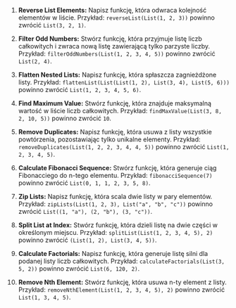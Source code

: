 1. **Reverse List Elements:**
   Napisz funkcję, która odwraca kolejność elementów w liście. Przykład: `reverseList(List(1, 2, 3))` powinno zwrócić `List(3, 2, 1)`.

2. **Filter Odd Numbers:**
   Stwórz funkcję, która przyjmuje listę liczb całkowitych i zwraca nową listę zawierającą tylko parzyste liczby. Przykład: `filterOddNumbers(List(1, 2, 3, 4, 5))` powinno zwrócić `List(2, 4)`.

3. **Flatten Nested Lists:**
   Napisz funkcję, która spłaszcza zagnieżdżone listy. Przykład: `flattenList(List(List(1, 2), List(3, 4), List(5, 6)))` powinno zwrócić `List(1, 2, 3, 4, 5, 6)`.

4. **Find Maximum Value:**
   Stwórz funkcję, która znajduje maksymalną wartość w liście liczb całkowitych. Przykład: `findMaxValue(List(3, 8, 2, 10, 5))` powinno zwrócić `10`.

5. **Remove Duplicates:**
   Napisz funkcję, która usuwa z listy wszystkie powtórzenia, pozostawiając tylko unikalne elementy. Przykład: `removeDuplicates(List(1, 2, 2, 3, 4, 4, 5))` powinno zwrócić `List(1, 2, 3, 4, 5)`.

6. **Calculate Fibonacci Sequence:**
   Stwórz funkcję, która generuje ciąg Fibonacciego do n-tego elementu. Przykład: `fibonacciSequence(7)` powinno zwrócić `List(0, 1, 1, 2, 3, 5, 8)`.

7. **Zip Lists:**
   Napisz funkcję, która scala dwie listy w pary elementów. Przykład: `zipLists(List(1, 2, 3), List("a", "b", "c"))` powinno zwrócić `List((1, "a"), (2, "b"), (3, "c"))`.

8. **Split List at Index:**
   Stwórz funkcję, która dzieli listę na dwie części w określonym miejscu. Przykład: `splitList(List(1, 2, 3, 4, 5), 2)` powinno zwrócić `(List(1, 2), List(3, 4, 5))`.

9. **Calculate Factorials:**
   Napisz funkcję, która generuje listę silni dla podanej listy liczb całkowitych. Przykład: `calculateFactorials(List(3, 5, 2))` powinno zwrócić `List(6, 120, 2)`.

10. **Remove Nth Element:**
    Stwórz funkcję, która usuwa n-ty element z listy. Przykład: `removeNthElement(List(1, 2, 3, 4, 5), 2)` powinno zwrócić `List(1, 3, 4, 5)`.
